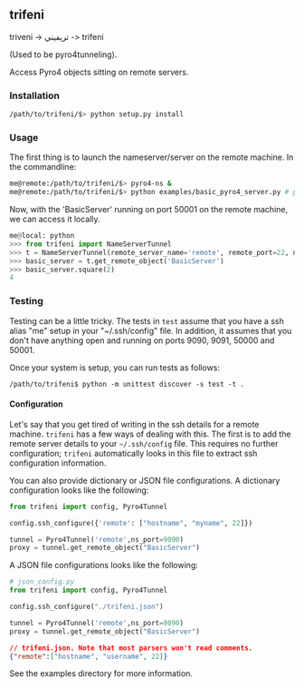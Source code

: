 ## trifeni

triveni -> تريفيني -> trifeni  

(Used to be pyro4tunneling).

Access Pyro4 objects sitting on remote servers.

### Installation

```bash
/path/to/trifeni/$> python setup.py install
```
### Usage

The first thing is to launch the nameserver/server on the remote machine.
In the commandline:

```bash
me@remote:/path/to/trifeni/$> pyro4-ns &
me@remote:/path/to/trifeni/$> python examples/basic_pyro4_server.py # pass with -nsp to specify namserver port
```

Now, with the 'BasicServer' running on port 50001 on the remote machine,
we can access it locally.

```python
me@local: python
>>> from trifeni import NameServerTunnel
>>> t = NameServerTunnel(remote_server_name='remote', remote_port=22, ns_port=9090, remote_username="me")
>>> basic_server = t.get_remote_object('BasicServer')
>>> basic_server.square(2)
4
```

### Testing

Testing can be a little tricky. The tests in `test` assume that you have a ssh
alias "me" setup in your "~/.ssh/config" file. In addition, it assumes that
you don't have anything open and running on ports 9090, 9091, 50000 and 50001.

Once your system is setup, you can run tests as follows:

```
/path/to/trifeni$ python -m unittest discover -s test -t .
```

#### Configuration

Let's say that you get tired of writing in the ssh details for a remote machine. `trifeni` has a few ways of
dealing with this. The first is to add the remote server details to your `~/.ssh/config` file.
This requires no further configuration; `trifeni` automatically looks in this file to extract ssh configuration information.

You can also provide dictionary or JSON file configurations. A dictionary configuration looks like the following:

```python
from trifeni import config, Pyro4Tunnel

config.ssh_configure({'remote': ["hostname", "myname", 22]})

tunnel = Pyro4Tunnel('remote',ns_port=9090)
proxy = tunnel.get_remote_object("BasicServer")
```

A JSON file configurations looks like the following:

```python
# json_config.py
from trifeni import config, Pyro4Tunnel

config.ssh_configure("./trifeni.json")

tunnel = Pyro4Tunnel('remote',ns_port=9090)
proxy = tunnel.get_remote_object("BasicServer")

```

```json
// trifeni.json. Note that most parsers won't read comments.
{"remote":["hostname", "username", 22]}
```

See the examples directory for more information.
